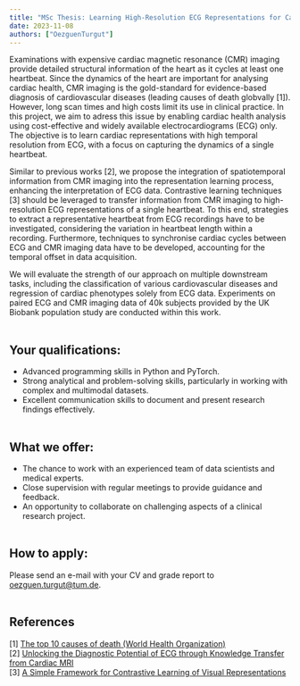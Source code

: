 ```yaml
---
title: "MSc Thesis: Learning High-Resolution ECG Representations for Cardiac Health Analysis"
date: 2023-11-08
authors: ["OezguenTurgut"]
---
```

Examinations with expensive cardiac magnetic resonance (CMR) imaging provide detailed structural information of the heart as it cycles at least one heartbeat. Since the dynamics of the heart are important for analysing cardiac health, CMR imaging is the gold-standard for evidence-based diagnosis of cardiovascular diseases (leading causes of death globvally [1]). However, long scan times and high costs limit its use in clinical practice. In this project, we aim to adress this issue by enabling cardiac health analysis using cost-effective and widely available electrocardiograms (ECG) only. The objective is to learn cardiac representations with high temporal resolution from ECG, with a focus on capturing the dynamics of a single heartbeat. 

Similar to previous works [2], we propose the integration of spatiotemporal information from CMR imaging into the representation learning process, enhancing the interpretation of ECG data. Contrastive learning techniques [3] should be leveraged to transfer information from CMR imaging to high-resolution ECG representations of a single heartbeat. To this end, strategies to extract a representative heartbeat from ECG recordings have to be investigated, considering the variation in heartbeat length within a recording. Furthermore, techniques to synchronise cardiac cycles between ECG and CMR imaging data have to be developed, accounting for the temporal offset in data acquisition.

We will evaluate the strength of our approach on multiple downstream tasks, including the classification of various cardiovascular diseases and regression of cardiac phenotypes solely from ECG data. Experiments on paired ECG and CMR imaging data of 40k subjects provided by the UK Biobank population study are conducted within this work. 
<br/><br/> 
 
## Your qualifications:
- Advanced programming skills in Python and PyTorch.
- Strong analytical and problem-solving skills, particularly in working with complex and multimodal datasets.
- Excellent communication skills to document and present research findings effectively.
<br/><br/>

## What we offer:
- The chance to work with an experienced team of data scientists and medical experts. 
- Close supervision with regular meetings to provide guidance and feedback.
- An opportunity to collaborate on challenging aspects of a clinical research project.
<br/><br/>

## How to apply:
Please send an e-mail with your CV and grade report to oezguen.turgut@tum.de. 
<br/><br/>

## References
[1] [The top 10 causes of death (World Health Organization)](https://www.who.int/news-room/fact-sheets/detail/the-top-10-causes-of-death) <br/>
[2] [Unlocking the Diagnostic Potential of ECG through Knowledge Transfer from Cardiac MRI](https://arxiv.org/abs/2308.05764) <br/>
[3] [A Simple Framework for Contrastive Learning of Visual Representations](https://arxiv.org/abs/2002.05709)
